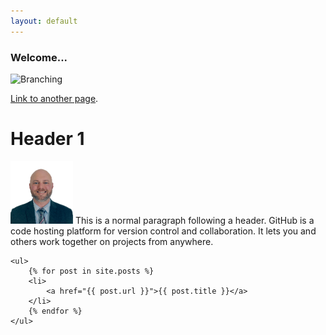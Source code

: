 ```yaml
---
layout: default
---
```

### Welcome...

![Branching](/assets/images/banner-img.png)

[Link to another page](./another-page.html).

# Header 1
<img src="/assets/images/thumbnail.png" width="100" height="100"/>
This is a normal paragraph following a header. GitHub is a code hosting platform for version control and collaboration. It lets you and others work together on projects from anywhere.

```
<ul>
    {% for post in site.posts %}
    <li>
        <a href="{{ post.url }}">{{ post.title }}</a>
    </li>
    {% endfor %}
</ul>
```